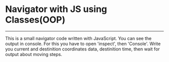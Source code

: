 # Navigator with JS using Classes(OOP)
___________________________________________________
This is a small navigator code written with JavaScript. You can see the output in console. For this you have to open 'inspect', then 'Console'. Write you current and destinition coordinates data, destinition time, then wait for output about moving steps. 


